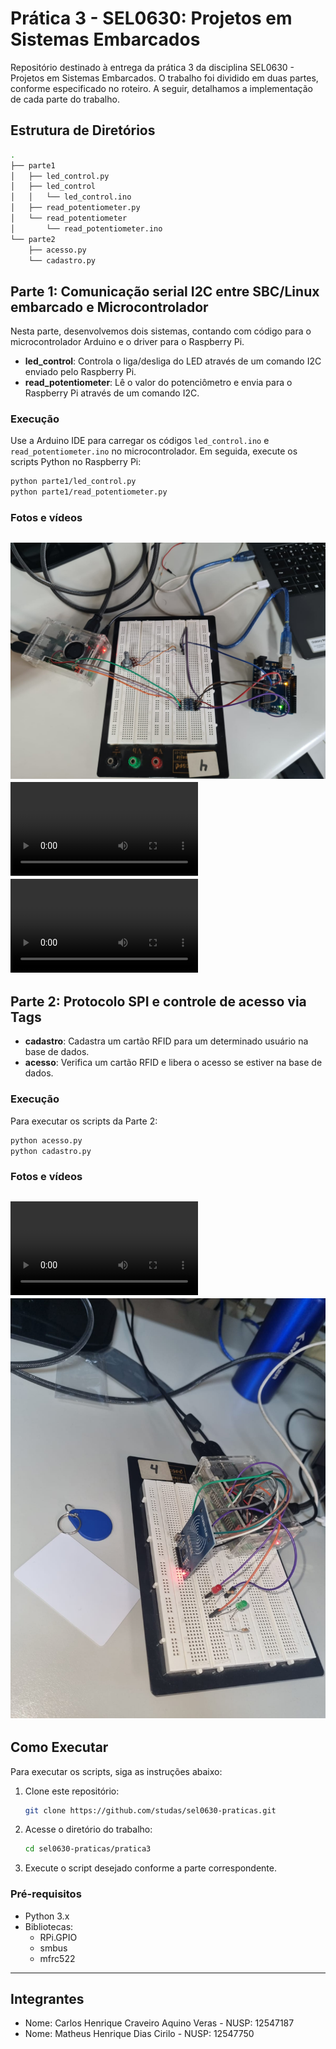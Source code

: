 # Prática 3 - SEL0630: Projetos em Sistemas Embarcados

Repositório destinado à entrega da prática 3 da disciplina SEL0630 - Projetos em Sistemas Embarcados. O trabalho foi dividido em duas partes, conforme especificado no roteiro. A seguir, detalhamos a implementação de cada parte do trabalho.

## Estrutura de Diretórios
```bash
.
├── parte1
│   ├── led_control.py
│   ├── led_control
│   │   └── led_control.ino
│   ├── read_potentiometer.py
│   └── read_potentiometer
│       └── read_potentiometer.ino
└── parte2
    ├── acesso.py
    └── cadastro.py
```

## Parte 1: Comunicação serial I2C entre SBC/Linux embarcado e Microcontrolador
Nesta parte, desenvolvemos dois sistemas, contando com código para o microcontrolador Arduino e o driver para o Raspberry Pi.
- **led_control**: Controla o liga/desliga do LED através de um comando I2C enviado pelo Raspberry Pi.
- **read_potentiometer**: Lê o valor do potenciômetro e envia para o Raspberry Pi através de um comando I2C.

### Execução
Use a Arduino IDE para carregar os códigos `led_control.ino` e `read_potentiometer.ino` no microcontrolador. Em seguida, execute os scripts Python no Raspberry Pi:
```bash
python parte1/led_control.py
python parte1/read_potentiometer.py
```

### Fotos e vídeos
![circuito](https://github.com/studas/sel0630-praticas/blob/main/pratica3/images_nd_videos/arduino_and_raspberry.jpeg)
![led](https://github.com/studas/sel0630-praticas/blob/main/pratica3/images_nd_videos/led.mp4)
![potentiometer](https://github.com/studas/sel0630-praticas/blob/main/pratica3/images_nd_videos/potentiometer.mp4)
---

## Parte 2: Protocolo SPI e controle de acesso via Tags
- **cadastro**: Cadastra um cartão RFID para um determinado usuário na base de dados.
- **acesso**: Verifica um cartão RFID e libera o acesso se estiver na base de dados.

### Execução
Para executar os scripts da Parte 2:
```bash
python acesso.py
python cadastro.py
```

### Fotos e vídeos
![rfid](https://github.com/studas/sel0630-praticas/blob/main/pratica3/images_nd_videos/rfid.mp4)
![circuito](https://github.com/studas/sel0630-praticas/blob/main/pratica3/images_nd_videos/rfid.jpeg)
---

## Como Executar

Para executar os scripts, siga as instruções abaixo:

1. Clone este repositório:
   ```bash
   git clone https://github.com/studas/sel0630-praticas.git
   ```
2. Acesse o diretório do trabalho:
   ```bash
   cd sel0630-praticas/pratica3
   ```
3. Execute o script desejado conforme a parte correspondente.

### Pré-requisitos

- Python 3.x
- Bibliotecas:
  - RPi.GPIO
  - smbus
  - mfrc522

---

## Integrantes

- Nome: Carlos Henrique Craveiro Aquino Veras - NUSP: 12547187
- Nome: Matheus Henrique Dias Cirilo - NUSP: 12547750
